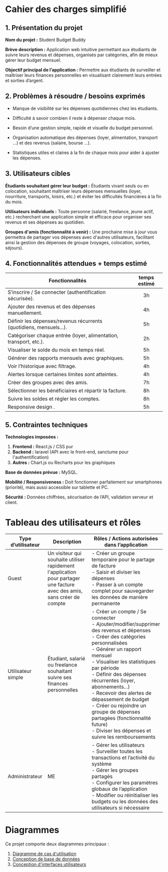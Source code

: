 # Cahier des charges simplifié
## 1. Présentation du projet
**Nom du projet :** Student Budget Buddy

**Brève description :**
Application web intuitive permettant aux étudiants de suivre leurs revenus et dépenses, organisés par catégories, afin de mieux gérer leur budget mensuel.

**Objectif principal de l’application :**
Permettre aux étudiants de surveiller et maîtriser leurs finances personnelles en visualisant clairement leurs entrées et sorties d’argent.

## 2. Problèmes à résoudre / besoins exprimés
- Manque de visibilité sur les dépenses quotidiennes chez les étudiants.

- Difficulté à savoir combien il reste à dépenser chaque mois.

- Besoin d’une gestion simple, rapide et visuelle du budget personnel.

- Organisation automatique des dépenses (loyer, alimentation, transport …) et des revenus (salaire, bourse …).

- Statistiques utiles et claires à la fin de chaque mois pour aider à ajuster les dépenses.

## 3. Utilisateurs cibles
**Étudiants souhaitant gérer leur budget :**
Étudiants vivant seuls ou en colocation, souhaitant maîtriser leurs dépenses mensuelles (loyer, nourriture, transports, loisirs, etc.) et éviter les difficultés financières à la fin du mois.

**Utilisateurs individuels :**
Toute personne (salarié, freelance, jeune actif, etc.) recherchant une application simple et efficace pour organiser ses revenus et ses dépenses au quotidien.

**Groupes d'amis (fonctionnalité à venir) :**
Une prochaine mise à jour vous permettra de partager vos dépenses avec d'autres utilisateurs, facilitant ainsi la gestion des dépenses de groupe (voyages, colocation, sorties, séjours).

## 4. Fonctionnalités attendues + temps estimé

|Fonctionnalités|temps estimé|
|---------------|:------------:|
|S’inscrire / Se connecter (authentification sécurisée).|3h|
|Ajouter des revenus et des dépenses manuellement.|4h|
|Définir les dépenses/revenus récurrents (quotidiens, mensuels...).|5h|
|Catégoriser chaque entrée (loyer, alimentation, transport, etc.).|2h|
|Visualiser le solde du mois en temps réel.|5h|
|Générer des rapports mensuels avec graphiques.|5h|
|Voir l’historique avec filtrage.|4h|
|Alertes lorsque certaines limites sont atteintes.|4h|
|Créer des groupes avec des amis.|7h|
|Sélectionner les bénéficiaires et répartir la facture.|8h|
|Suivre les soldes et régler les comptes.| 8h|
|Responsive design .|5h|

## 5. Contraintes techniques
**Technologies imposées :**

1. **Frontend :** React.js / CSS pur
1. **Backend :** laravel (API avec le front-end, sanctume pour l'authentification)
1. **Autres :** Chart.js ou Recharts pour les graphiques

**Base de données prévue :** MySQL.

**Mobilité / Responsiveness :** Doit fonctionner parfaitement sur smartphones (priorité), mais aussi accessible sur tablette et PC.

**Sécurité :** Données chiffrées, sécurisation de l’API, validation serveur et client.

# Tableau des utilisateurs et rôles

|Type d’utilisateur|Description|Rôles / Actions autorisées dans l’application|
|------------------|-----------|---------------------------------------------|
|Guest|Un visiteur qui souhaite utiliser rapidement l'application pour partager une facture avec des amis, sans créer de compte|- Créer un groupe temporaire pour le partage de facture <br>- Saisir et diviser les dépenses <br>- Passer à un compte complet pour sauvegarder les données de manière permanente |
|Utilisateur simple|Étudiant, salarié ou freelance souhaitant suivre ses finances personnelles|- Créer un compte / Se connecter <br>- Ajouter/modifier/supprimer des revenus et dépenses <br>- Créer des catégories personnalisées <br>- Générer un rapport mensuel <br>- Visualiser les statistiques par période <br>- Définir des dépenses récurrentes (loyer, abonnements...) <br>- Recevoir des alertes de dépassement de budget <br> - Créer ou rejoindre un groupe de dépenses partagées (fonctionnalité future) <br> - Diviser les dépenses et suivre les remboursements |
|Administrateur|ME|- Gérer les utilisateurs <br> - Surveiller toutes les transactions et l’activité du système <br> - Gérer les groupes partagés <br> - Configurer les paramètres globaux de l’application <br> - Modifier ou réinitialiser les budgets ou les données des utilisateurs si nécessaire|


# Diagrammes  
Ce projet comporte deux diagrammes principaux :

1. [Diagramme de cas d'utilisation](https://lucid.app/lucidchart/217ede86-dbcf-4516-ba52-2f2ec69a63fd/edit?viewport_loc=-2606%2C-858%2C7994%2C3800%2C0_0&invitationId=inv_dc428848-5f7d-4b6d-be30-03ba79a4a1f6)
1. [Conception de base de données](https://lucid.app/lucidchart/308214da-29ff-42ae-a295-966333af3613/edit?viewport_loc=63%2C-216%2C5116%2C2432%2C0_0&invitationId=inv_a2490311-c2ba-425a-ba70-f01cc3d38781)
1. [Conception d'interfaces utilisateurs](https://www.figma.com/design/2I6dAhqNzGaQRs2l4bywcf/Untitled?node-id=0-1&t=GoUcJbdzkyLB470t-1)
